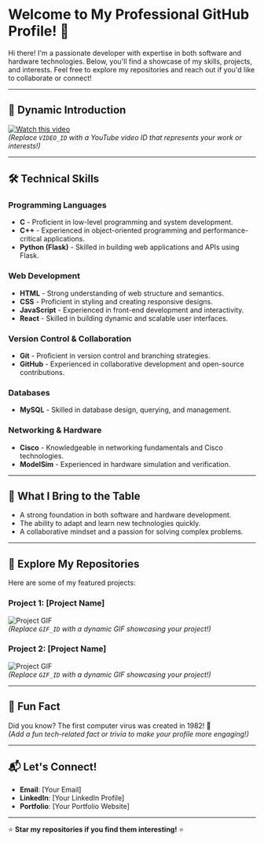 # Welcome to My Professional GitHub Profile! 🚀

Hi there! I'm a passionate developer with expertise in both software and hardware technologies. Below, you'll find a showcase of my skills, projects, and interests. Feel free to explore my repositories and reach out if you'd like to collaborate or connect!

---

## 🎥 **Dynamic Introduction**
[![Watch this video](https://img.youtube.com/vi/VIDEO_ID/0.jpg)](https://www.youtube.com/watch?v=VIDEO_ID)  
*(Replace `VIDEO_ID` with a YouTube video ID that represents your work or interests!)*

---

## 🛠️ **Technical Skills**

### **Programming Languages**
- **C** - Proficient in low-level programming and system development.
- **C++** - Experienced in object-oriented programming and performance-critical applications.
- **Python (Flask)** - Skilled in building web applications and APIs using Flask.

### **Web Development**
- **HTML** - Strong understanding of web structure and semantics.
- **CSS** - Proficient in styling and creating responsive designs.
- **JavaScript** - Experienced in front-end development and interactivity.
- **React** - Skilled in building dynamic and scalable user interfaces.

### **Version Control & Collaboration**
- **Git** - Proficient in version control and branching strategies.
- **GitHub** - Experienced in collaborative development and open-source contributions.

### **Databases**
- **MySQL** - Skilled in database design, querying, and management.

### **Networking & Hardware**
- **Cisco** - Knowledgeable in networking fundamentals and Cisco technologies.
- **ModelSim** - Experienced in hardware simulation and verification.

---

## 🚀 **What I Bring to the Table**
- A strong foundation in both software and hardware development.
- The ability to adapt and learn new technologies quickly.
- A collaborative mindset and a passion for solving complex problems.

---

## 📂 **Explore My Repositories**
Here are some of my featured projects:

### **Project 1: [Project Name]**
![Project GIF](https://media.giphy.com/media/GIF_ID/giphy.gif)  
*(Replace `GIF_ID` with a dynamic GIF showcasing your project!)*

### **Project 2: [Project Name]**
![Project GIF](https://media.giphy.com/media/GIF_ID/giphy.gif)  
*(Replace `GIF_ID` with a dynamic GIF showcasing your project!)*

---

## 🌟 **Fun Fact**
Did you know? The first computer virus was created in 1982! 🦠  
*(Add a fun tech-related fact or trivia to make your profile more engaging!)*

---

## 📬 **Let's Connect!**
- **Email**: [Your Email]
- **LinkedIn**: [Your LinkedIn Profile]
- **Portfolio**: [Your Portfolio Website]

---

⭐ **Star my repositories if you find them interesting!** ⭐
